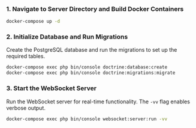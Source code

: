 ### 1. Navigate to Server Directory and Build Docker Containers

```bash
docker-compose up -d
```

### 2. Initialize Database and Run Migrations

Create the PostgreSQL database and run the migrations to set up the required tables.

```bash
docker-compose exec php bin/console doctrine:database:create
docker-compose exec php bin/console doctrine:migrations:migrate
```

### 3. Start the WebSocket Server

Run the WebSocket server for real-time functionality. The `-vv` flag enables verbose output.

```bash
docker-compose exec php bin/console websocket:server:run -vv
```
